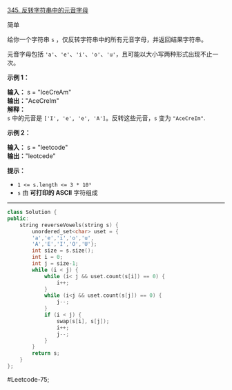 [345. 反转字符串中的元音字母](https://leetcode.cn/problems/reverse-vowels-of-a-string/)

简单

给你一个字符串 `s` ，仅反转字符串中的所有元音字母，并返回结果字符串。

元音字母包括 `'a'`、`'e'`、`'i'`、`'o'`、`'u'`，且可能以大小写两种形式出现不止一次。

**示例 1：**

**输入：** s = "IceCreAm"  
**输出：**"AceCreIm"  
**解释：**  
`s` 中的元音是 `['I', 'e', 'e', 'A']`。反转这些元音，`s` 变为 `"AceCreIm"`.

**示例 2：**

**输入：** s = "leetcode"  
**输出：**"leotcede"  

**提示：**

- `1 <= s.length <= 3 * 10⁵`
- `s` 由 **可打印的 ASCII** 字符组成
---- ----

```cpp
class Solution {
public:
    string reverseVowels(string s) {
        unordered_set<char> uset = { 
        'a','e','i','o','u',
        'A','E','I','O','U'};
        int size = s.size();
        int i = 0;
        int j = size-1;
        while (i < j) {
            while (i< j && uset.count(s[i]) == 0) {
                i++;
            }
            while (i<j && uset.count(s[j]) == 0) {
                j--;
            }
            if (i < j) {
                swap(s[i], s[j]);
                i++;
                j--;
            }
        }
        return s;
    }
};
```
#Leetcode-75;